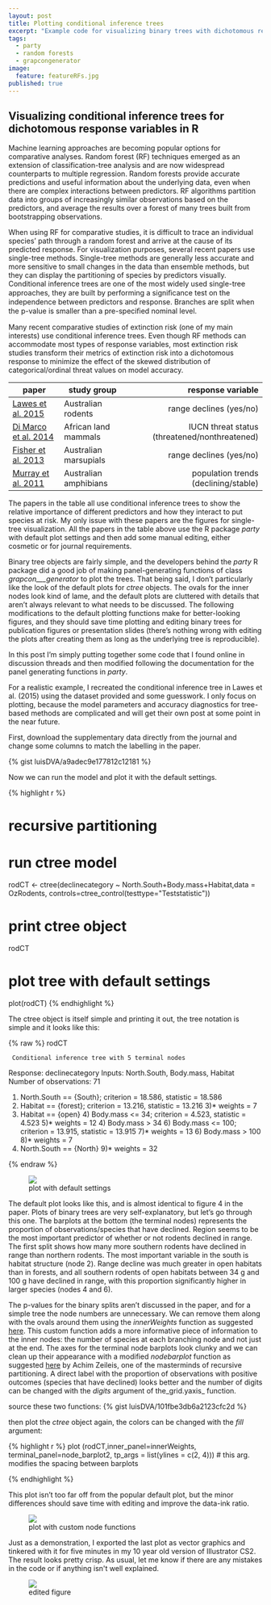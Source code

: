 ```yaml
---
layout: post
title: Plotting conditional inference trees
excerpt: "Example code for visualizing binary trees with dichotomous responses in R, focused on extinction risk modeling."
tags: 
  - party
  - random forests
  - grapcongenerator
image: 
  feature: featureRFs.jpg
published: true
---
```



## Visualizing conditional inference trees for dichotomous response variables in R

Machine learning approaches are becoming popular options for comparative analyses. Random forest (RF) techniques emerged as an extension of classification-tree analysis and are now widespread counterparts to multiple regression. Random forests provide accurate predictions and useful information about the underlying data, even when there are complex interactions between predictors. RF algorithms partition data into groups of increasingly similar observations based on the predictors, and average the results over a forest of many trees built from bootstrapping observations. 

When using RF for comparative studies, it is difficult to trace an individual species’ path through a random forest and arrive at the cause of its predicted response. For visualization purposes, several recent papers use single-tree methods. Single-tree methods are generally less accurate and more sensitive to small changes in the data than ensemble methods, but they can display the partitioning of species by predictors visually. Conditional inference trees are one of the most widely used single-tree approaches, they are built by performing a signiﬁcance test on the independence between predictors and response. Branches are split when the p-value is smaller than a pre-speciﬁed nominal level. 

Many recent comparative studies of extinction risk (one of my main interests) use conditional inference trees. Even though RF methods can accommodate most types of response variables, most extinction risk studies transform their metrics of extinction risk into a dichotomous response to minimize the effect of the skewed distribution of categorical/ordinal threat values on model accuracy. 

|paper | study group | response variable | 
|------|-------------|-------------------:|
|[Lawes et al. 2015](http://journals.plos.org/plosone/article?id=10.1371/journal.pone.0130626) | Australian rodents | range declines (yes/no)|
|[Di Marco et al. 2014](http://rstb.royalsocietypublishing.org/content/369/1643/20130198.long) | African land mammals |IUCN threat status (threatened/nonthreatened)| 
|[Fisher et al. 2013](http://onlinelibrary.wiley.com/doi/10.1111/geb.12088/abstract) | Australian marsupials | range declines (yes/no)|
|[Murray et al. 2011](http://rspb.royalsocietypublishing.org/content/278/1711/1515.short)| Australian amphibians | population trends (declining/stable)|

The papers in the table all use conditional inference trees to show the relative importance of different predictors and how they interact to put species at risk. My only issue with these papers are the figures for single-tree visualization. All the papers in the table above use the R package _party_ with default plot settings and then add some manual editing, either cosmetic or for journal requirements.  

Binary tree objects are fairly simple, and the developers behind the _party_ R package did a good job of making panel-generating functions of class _grapcon___generator_ to plot the trees. That being said, I don’t particularly like the look of the default plots for _ctree_ objects. The ovals for the inner nodes look kind of lame, and the default plots are cluttered with details that aren’t always relevant to what needs to be discussed. 
The following modifications to the default plotting functions make for better-looking figures, and they should save time plotting and editing binary trees for publication figures or presentation slides (there’s nothing wrong with editing the plots after creating them as long as the underlying tree is reproducible). 

In this post I’m simply putting together some code that I found online in discussion threads and then modified following the documentation for the panel generating functions in _party_. 

For a realistic example, I recreated the conditional inference tree in Lawes et al. (2015) using the dataset provided and some guesswork. I only focus on plotting, because the model parameters and accuracy diagnostics for tree-based methods are complicated and will get their own post at some point in the near future. 

First, download the supplementary data directly from the journal and change some columns to match the labelling in the paper. 

{% gist luisDVA/a9adec9e177812c12181 %}

Now we can run the model and plot it with the default settings.

{% highlight r %}

# recursive partitioning
# run ctree model
rodCT <- ctree(declinecategory ~ North.South+Body.mass+Habitat,data = OzRodents,
               controls=ctree_control(testtype="Teststatistic"))
# print ctree object
rodCT
# plot tree with default settings
plot(rodCT)
{% endhighlight %}

The ctree object is itself simple and printing it out, the tree notation is simple and it looks like this:

{% raw %}
rodCT

	 Conditional inference tree with 5 terminal nodes

Response:  declinecategory 
Inputs:  North.South, Body.mass, Habitat 
Number of observations:  71 

1) North.South == {South}; criterion = 18.586, statistic = 18.586
  2) Habitat == {forest}; criterion = 13.216, statistic = 13.216
    3)*  weights = 7 
  2) Habitat == {open}
    4) Body.mass <= 34; criterion = 4.523, statistic = 4.523
      5)*  weights = 12 
    4) Body.mass > 34
      6) Body.mass <= 100; criterion = 13.915, statistic = 13.915
        7)*  weights = 13 
      6) Body.mass > 100
        8)*  weights = 7 
1) North.South == {North}
  9)*  weights = 32 
 
 {% endraw %}

<figure>
    <a href="/images/plotRaw.png"><img src="/images/plotRaw.png"></a>
        <figcaption>plot with default settings</figcaption>
</figure>

The default plot looks like this, and is almost identical to figure 4 in the paper. Plots of binary trees are very self-explanatory, but let’s go through this one. The barplots at the bottom (the terminal nodes) represents the proportion of observations/species that have declined. Region seems to be the most important predictor of whether or not rodents declined in range. The first split shows how many more southern rodents have declined in range than northern rodents. The most important variable in the south is habitat structure (node 2). Range decline was much greater in open habitats than in forests, and all southern rodents of open habitats between 34 g and 100 g have declined in range, with this proportion significantly higher in larger species (nodes 4 and 6).

The p-values for the binary splits aren’t discussed in the paper, and for a simple tree the node numbers are unnecessary. We can remove them along with the ovals around them using the _innerWeights_ function as suggested [here](http://stackoverflow.com/questions/13772715/show-volume-in-each-node-using-ctree-plot-in-r). This custom function adds a more informative piece of information to the inner nodes: the number of species at each branching node and not just at the end. The axes for the terminal node barplots look clunky and we can clean up their appearance with a modified _nodebarplot_ function as suggested [here](http://r.789695.n4.nabble.com/ctree-td4649478.html) by Achim Zeileis, one of the masterminds of recursive partitioning.  A direct label with the proportion of observations with positive outcomes (species that have declined) looks better and the number of digits can be changed with the _digits_ argument of the_grid.yaxis_ function. 

source these two functions:
{% gist luisDVA/101fbe3db6a2123cfc2d %}

then plot the _ctree_ object again, the colors can be changed with the _fill_ argument:

{% highlight r %}
plot (rodCT,inner_panel=innerWeights,
      terminal_panel=node_barplot2,
      tp_args = list(ylines = c(2, 4))) # this arg. modifies the spacing between barplots
      
{% endhighlight %}

This plot isn’t too far off from the popular default plot, but the minor differences should save time with editing and improve the data-ink ratio. 

<figure>
    <a href="/images/newplot.png"><img src="/images/newplot.png"></a>
        <figcaption>plot with custom node functions</figcaption>
</figure>

Just as a demonstration, I exported the last plot as vector graphics and tinkered with it for five minutes in my 10 year old version of Illustrator CS2. The result looks pretty crisp. As usual, let me know if there are any mistakes in the code or if anything isn't well explained. 

<figure>
    <a href="/images/lesslame32.jpg"><img src="/images/lesslame32.jpg "></a>
        <figcaption>edited figure</figcaption>
</figure>


